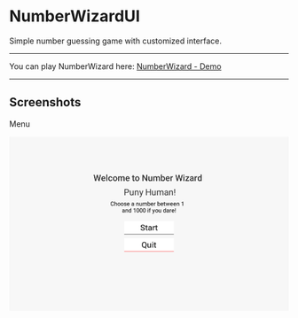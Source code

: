 # NumberWizardUI
Simple number guessing game with customized interface.<br/>
<hr>
You can play NumberWizard here: <a href="https://tungbox.tk/arcade/NumberWizard" target="_blank">NumberWizard - Demo</a>
<hr>
<h2>Screenshots</h2>
<p>Menu</p>
<img src="https://github.com/TungBox/NumberWizardUI/blob/master/Screenshots/Welcome-Screen.png" alt="Welcome Screen">
